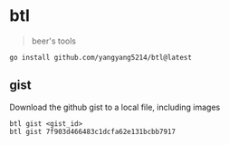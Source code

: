 # btl

> beer's tools

```shell
go install github.com/yangyang5214/btl@latest 
```


## gist

Download the github gist to a local file, including images

```shell
btl gist <gist_id>
btl gist 7f903d466483c1dcfa62e131bcbb7917
```


